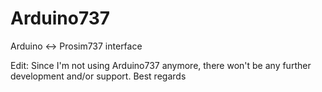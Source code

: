 # Arduino737
Arduino &lt;-> Prosim737 interface

Edit:
Since I'm not using Arduino737 anymore, there won't be any further development and/or support.
Best regards
